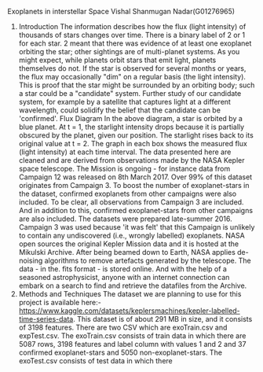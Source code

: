 Exoplanets in interstellar Space
Vishal Shanmugan Nadar(G01276965)
1. Introduction
The information describes how the flux (light intensity) of thousands of stars changes over time. There is a binary label of 2 or 1 for each star. 2 meant that there was evidence of at least one exoplanet orbiting the star; other sightings are of multi-planet systems. As you might expect, while planets orbit stars that emit light, planets themselves do not. If the star is observed for several months or years, the flux may occasionally "dim" on a regular basis (the light intensity). This is proof that the star might be surrounded by an orbiting body; such a star could be a "candidate" system. Further study of our candidate system, for example by a satellite that captures light at a different wavelength, could solidify the belief that the candidate can be 'confirmed'. Flux Diagram In the above diagram, a star is orbited by a blue planet. At t = 1, the starlight intensity drops because it is partially obscured by the planet, given our position. The starlight rises back to its original value at t = 2. The graph in each box shows the measured flux (light intensity) at each time interval.
The data presented here are cleaned and are derived from observations made by the NASA Kepler space telescope. The Mission is ongoing - for instance data from Campaign 12 was released on 8th March 2017. Over 99% of this dataset originates from Campaign 3. To boost the number of exoplanet-stars in the dataset, confirmed exoplanets from other campaigns were also included. To be clear, all observations from Campaign 3 are included. And in addition to this, confirmed exoplanet-stars from other campaigns are also included. The datasets were prepared late-summer 2016. Campaign 3 was used because 'it was felt' that this Campaign is unlikely to contain any undiscovered (i.e., wrongly labelled) exoplanets. NASA open sources the original Kepler Mission data and it is hosted at the Mikulski Archive. After being beamed down to Earth, NASA applies de-noising algorithms to remove artefacts generated by the telescope. The data - in the. fits format - is stored online. And with the help of a seasoned astrophysicist, anyone with an internet connection can embark on a search to find and retrieve the datafiles from the Archive.
2. Methods and Techniques
The dataset we are planning to use for this project is available here:- https://www.kaggle.com/datasets/keplersmachines/kepler-labelled-time-series-data. This dataset is of about 291 MB in size, and it consists of 3198 features. There are two CSV which are exoTrain.csv and expTest.csv. The exoTrain.csv consists of train data in which there are 5087 rows, 3198 features and label column with values 1 and 2 and 37 confirmed exoplanet-stars and 5050 non-exoplanet-stars. The exoTest.csv consists of test data in which there
